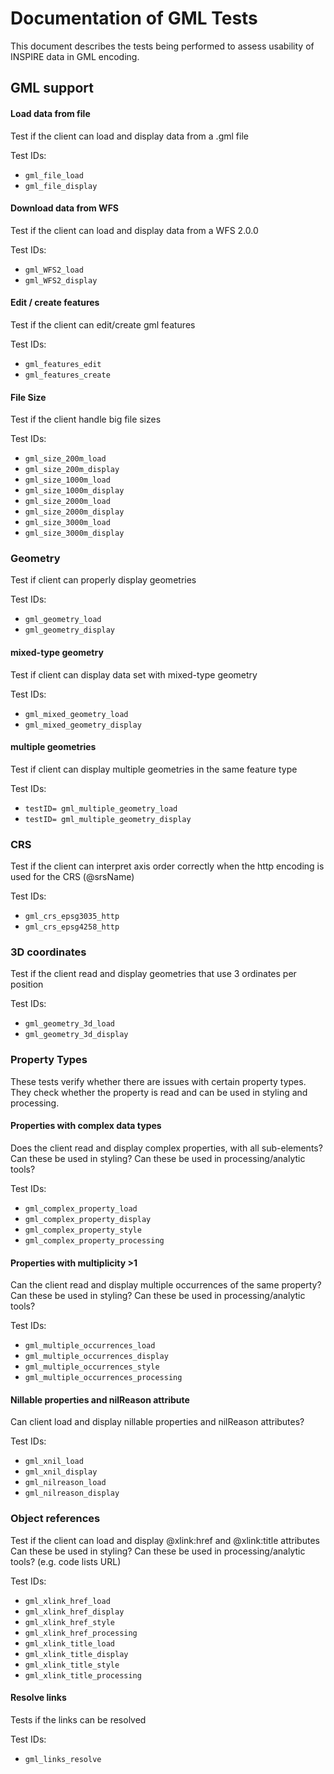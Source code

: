 # Documentation of GML Tests
This document describes the tests being performed to assess usability of INSPIRE data in GML encoding. 

## GML support

#### Load data from file

Test if the client can load and display data from a .gml file

Test IDs:

* `gml_file_load`
* `gml_file_display`

#### Download data from WFS

Test if the client can load and display data from a WFS 2.0.0   

Test IDs:

* `gml_WFS2_load`
* `gml_WFS2_display`

#### Edit / create features

Test if the client can edit/create gml features

Test IDs:   
* `gml_features_edit`
* `gml_features_create`

#### File Size

Test if the client handle big file sizes
           
Test IDs:
* `gml_size_200m_load`        
* `gml_size_200m_display` 
* `gml_size_1000m_load`        
* `gml_size_1000m_display`   
* `gml_size_2000m_load`        
* `gml_size_2000m_display`
* `gml_size_3000m_load`        
* `gml_size_3000m_display`

### Geometry

Test if client can properly display geometries

Test IDs:

* `gml_geometry_load`
* `gml_geometry_display`

#### mixed-type geometry

Test if client can display data set with mixed-type geometry

Test IDs:

* `gml_mixed_geometry_load`
* `gml_mixed_geometry_display`

#### multiple geometries

Test if client can display multiple geometries in the same feature type 

Test IDs:

* `testID= gml_multiple_geometry_load`
* `testID= gml_multiple_geometry_display`


### CRS

Test if the client can interpret axis order correctly when the http encoding is used for the CRS (@srsName) 

Test IDs:

* `gml_crs_epsg3035_http`
* `gml_crs_epsg4258_http`


### 3D coordinates

Test if the client read and display geometries that use 3 ordinates per position

Test IDs:

* `gml_geometry_3d_load`
* `gml_geometry_3d_display`


### Property Types

These tests verify whether there are issues with certain property types. 
They check whether the property is read and can be used in styling and processing.

#### Properties with complex data types 

Does the client read and display complex properties, with all sub-elements? 
Can these be used in styling? 
Can these be used in processing/analytic tools?

Test IDs:

* `gml_complex_property_load`
* `gml_complex_property_display`
* `gml_complex_property_style`
* `gml_complex_property_processing`


#### Properties with multiplicity >1

Can the client read and display multiple occurrences of the same property?
Can these be used in styling? 
Can these be used in processing/analytic tools?

Test IDs:

* `gml_multiple_occurrences_load`
* `gml_multiple_occurrences_display`
* `gml_multiple_occurrences_style`
* `gml_multiple_occurrences_processing`


#### Nillable properties and nilReason attribute

Can client load and display nillable properties and nilReason attributes?

Test IDs:

* `gml_xnil_load`
* `gml_xnil_display`
* `gml_nilreason_load`
* `gml_nilreason_display`


### Object references

Test if the client can load and display @xlink:href and @xlink:title attributes 
Can these be used in styling? Can these be used in processing/analytic tools? (e.g. code lists URL)

Test IDs:

* `gml_xlink_href_load`
* `gml_xlink_href_display`
* `gml_xlink_href_style`
* `gml_xlink_href_processing`
* `gml_xlink_title_load`
* `gml_xlink_title_display`
* `gml_xlink_title_style`
* `gml_xlink_title_processing`

#### Resolve links

Tests if the links can be resolved

Test IDs:

* `gml_links_resolve`

